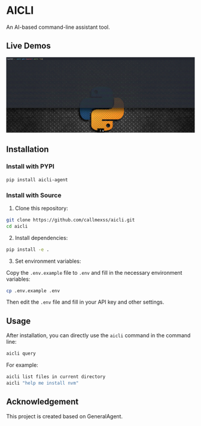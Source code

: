 # AICLI

An AI-based command-line assistant tool.

## Live Demos

![](./images/python-automate-aicli-ex1.gif)

## Installation

### Install with PYPI

```sh
pip install aicli-agent
```

### Install with Source

1. Clone this repository:

```sh
git clone https://github.com/callmexss/aicli.git
cd aicli
```

2. Install dependencies:

```sh
pip install -e .
```

3. Set environment variables:

Copy the `.env.example` file to `.env` and fill in the necessary environment variables:
```sh
cp .env.example .env
```
Then edit the `.env` file and fill in your API key and other settings.

## Usage

After installation, you can directly use the `aicli` command in the command line:

```sh
aicli query
```

For example:

```sh
aicli list files in current directory
aicli "help me install nvm"
```

## Acknowledgement

This project is created based on GeneralAgent.
